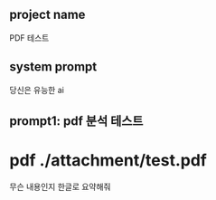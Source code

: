 ## project name ##
PDF 테스트

## system prompt ##
당신은 유능한 ai

## prompt1: pdf 분석 테스트 ##
# pdf ./attachment/test.pdf
무슨 내용인지 한글로 요약해줘